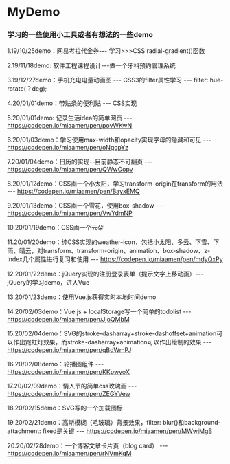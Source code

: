 
# MyDemo
### 学习的一些使用小工具或者有想法的一些demo  
1.19/10/25demo：网易考拉代金券--- 学习>>>CSS radial-gradient()函数

2.19/11/18demo: 软件工程课程设计---做一个牙科预约管理系统

3.19/12/27demo：手机充电电量动画图 --- CSS3的filter属性学习 --- filter: hue-rotate(？deg);

4.20/01/01demo：带贴条的便利贴 --- CSS实现

5.20/01/01demo: 记录生活idea的简单网页 --- https://codepen.io/miaamen/pen/povWKwN

6.20/01/03demo：学习使用max-width和opacity实现字母的隐藏和可见 --- https://codepen.io/miaamen/pen/oNgopYz

7.20/01/04demo：日历的实现--目前静态不可翻页 --- https://codepen.io/miaamen/pen/QWwOopv

8.20/01/12demo：CSS画一个小太阳，学习transform-origin在transform的用法 --- https://codepen.io/miaamen/pen/BayxEMQ

9.20/01/13demo：CSS画一个雪花，使用box-shadow --- https://codepen.io/miaamen/pen/VwYdmNP

10.20/01/19demo：CSS画一个云朵

11.20/01/20demo：纯CSS实现的weather-icon，包括小太阳、多云、下雪、下雨、晴云，对transform、transform-origin、animation、box-shadow、z-index几个属性进行复习和使用 --- https://codepen.io/miaamen/pen/mdyQxPy

12.20/01/22demo：jQuery实现的注册登录表单（提示文字上移动画）--- jQuery的学习demo，进入Vue

13.20/01/23demo：使用Vue.js获得实时本地时间demo

14.20/02/03demo：Vue.js + localStorage写一个简单的todolist --- https://codepen.io/miaamen/pen/JjoQMbM

15.20/02/04demo：SVG的stroke-dasharray+stroke-dashoffset+animation可以作出霓虹灯效果，而stroke-dasharray+animation可以作出绘制的效果 --- https://codepen.io/miaamen/pen/qBdWmPJ

16.20/02/08demo：轮播图组件 --- https://codepen.io/miaamen/pen/KKpwyoX

17.20/02/09demo：情人节的简单css玫瑰画 --- https://codepen.io/miaamen/pen/ZEGYVew

18.20/02/15demo：SVG写的一个加载图标

19.20/02/21demo：高斯模糊（毛玻璃）背景效果，filter: blur()和background-attachment: fixed是关键 --- https://codepen.io/miaamen/pen/MWwjMgB

20.20/02/28demo：一个博客文章卡片页（blog card） --- https://codepen.io/miaamen/pen/rNVmKqM
